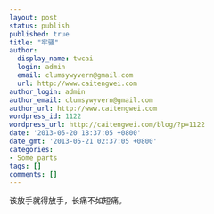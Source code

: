 ```yaml
---
layout: post
status: publish
published: true
title: "牢骚"
author:
  display_name: twcai
  login: admin
  email: clumsywyvern@gmail.com
  url: http://www.caitengwei.com
author_login: admin
author_email: clumsywyvern@gmail.com
author_url: http://www.caitengwei.com
wordpress_id: 1122
wordpress_url: http://caitengwei.com/blog/?p=1122
date: '2013-05-20 18:37:05 +0800'
date_gmt: '2013-05-21 02:37:05 +0800'
categories:
- Some parts
tags: []
comments: []
---
```

<p>该放手就得放手，长痛不如短痛。</p>
